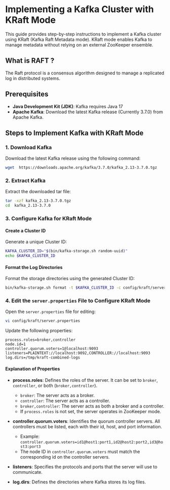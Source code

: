 # Implementing a Kafka Cluster with KRaft Mode

This guide provides step-by-step instructions to implement a Kafka cluster using KRaft (Kafka Raft Metadata mode). KRaft mode enables Kafka to manage metadata without relying on an external ZooKeeper ensemble.

## What is RAFT ?
The Raft protocol is a consensus algorithm designed to manage a replicated log in distributed systems.

## Prerequisites

- **Java Development Kit (JDK)**: Kafka requires Java 17
- **Apache Kafka**: Download the latest Kafka release (Currently 3.7.0) from Apache Kafka.

## Steps to Implement Kafka with KRaft Mode

### 1. Download Kafka

Download the latest Kafka release using the following command:

```bash
wget  https://downloads.apache.org/kafka/3.7.0/kafka_2.13-3.7.0.tgz
```

### 2. Extract Kafka

Extract the downloaded tar file:

```bash
tar -xzf kafka_2.13-3.7.0.tgz
cd  kafka_2.13-3.7.0
```

### 3. Configure Kafka for KRaft Mode

#### Create a Cluster ID

Generate a unique Cluster ID:

```bash
KAFKA_CLUSTER_ID="$(bin/kafka-storage.sh random-uuid)"
echo $KAFKA_CLUSTER_ID
```

#### Format the Log Directories

Format the storage directories using the generated Cluster ID:

```bash
bin/kafka-storage.sh format -t $KAFKA_CLUSTER_ID -c config/kraft/server.properties
```

### 4. Edit the `server.properties` File to Configure KRaft Mode

Open the `server.properties` file for editing:

```bash
vi config/kraft/server.properties
```

Update the following properties:

```properties
process.roles=broker,controller
node.id=1
controller.quorum.voters=1@localhost:9093
listeners=PLAINTEXT://localhost:9092,CONTROLLER://localhost:9093
log.dirs=/tmp/kraft-combined-logs
```

#### Explanation of Properties

- **process.roles**: Defines the roles of the server. It can be set to `broker`, `controller`, or both (`broker,controller`).
  - `broker`: The server acts as a broker.
  - `controller`: The server acts as a controller.
  - `broker,controller`: The server acts as both a broker and a controller.
  - If `process.roles` is not set, the server operates in ZooKeeper mode.

- **controller.quorum.voters**: Identifies the quorum controller servers. All controllers must be listed, each with their id, host, and port information.
  - Example: `controller.quorum.voters=id1@host1:port1,id2@host2:port2,id3@host3:port3`
  - The node ID in `controller.quorum.voters` must match the corresponding id on the controller servers.

- **listeners**: Specifies the protocols and ports that the server will use to communicate.

- **log.dirs**: Defines the directories where Kafka stores its log files.
